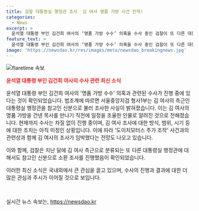 ```yaml
---
title: 검찰 대통령실 행정관 조사  김 여사 명품 가방 사건 진척!
categories:
  - News
excerpt: >
  윤석열 대통령 부인 김건희 여사의 ‘명품 가방 수수’ 의혹을 수사 중인 검찰이 또 다른 대통령실 행정관을 조사한 사실이 알려졌다. 서울중앙지검 형사1부는 유모 대통령실 행정관을 참고인 신분으로 불러 조사했으며, 관련 자료를 확보했다. 김 여사 조사가 임박한 상황이지만, 조사 방식이나 범위, 시기는 아직 정해지지 않았다. 하지만 검찰은 수사가 차질 없이 진행 중이며, 일각에서는 ‘도이치모터스 주가 조작’ 사건에 대한 수사도 함께 진행될 것으로 관측된다.
feature_text: >
  윤석열 대통령 부인 김건희 여사의 ‘명품 가방 수수’ 의혹을 수사 중인 검찰이 또 다른 대통령실 행정관을 조사한 사실이 알려졌다. 서울중앙지검 형사1부는 유모 대통령실 행정관을 참고인 신분으로 불러 조사했으며, 관련 자료를 확보했다. 김 여사 조사가 임박한 상황이지만, 조사 방식이나 범위, 시기는 아직 정해지지 않았다. 하지만 검찰은 수사가 차질 없이 진행 중이며, 일각에서는 ‘도이치모터스 주가 조작’ 사건에 대한 수사도 함께 진행될 것으로 관측된다.
image: 'https://newsdao.kr/res/images/meta/newsdao_breakingnews.jpg'
---
```


<p><img src="https://newsdao.kr/res/images/meta/newsdao_breakingnews.jpg" alt="flaretime 속보" /></p>

<p><b><span style="color: #ee2323;">윤석열 대통령 부인 김건희 여사의 수사 관련 최신 소식</span></b></p>

<p>윤석열 대통령 부인 김건희 여사의 '명품 가방 수수' 의혹과 관련된 수사가 진행 중에 있다는 것이 확인되었습니다. 법조계에 따르면 서울중앙지검 형사1부는 김 여사의 측근인 대통령실 행정관을 참고인 신분으로 불러 조사한 사실이 밝혀졌습니다. 이는 김 여사의 명품 가방을 건넨 목사를 만나기 직전에 일정을 조율한 인물로 알려진 것으로 전해졌습니다. 현재까지 수사는 차질 없이 진행 중이며, 김 여사 조사에 대한 방식, 범위, 시기 등에 대한 조치는 아직 미정인 상황입니다. 이에 따라 '도이치모터스 주가 조작' 사건과의 관련성과 함께 김 여사의 조사가 임박했다는 전망도 나오고 있습니다.</p>

<p>이와 함께, 검찰은 지난 달에 김 여사 측근으로 분류되는 또 다른 대통령실 행정관에 대해서도 참고인 신분으로 소환 조사를 진행했음이 확인되었습니다.</p>

<p>이러한 최신 소식은 국내외에서 큰 관심을 끌고 있으며, 수사의 진행과 결과에 대한 더 많은 관심과 주시가 이어질 것으로 보입니다. </p>

<p data-ke-size="size16">&nbsp;</p>
실시간 뉴스 속보는, <a href="https://newsdao.kr" rel="dofollow">https://newsdao.kr</a>


